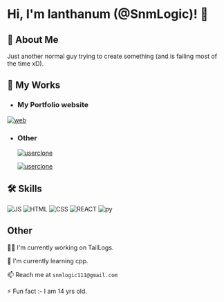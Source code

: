 
# Hi, I'm lanthanum (@SnmLogic)! 👋

## 🚀 About Me
Just another normal guy trying to create something (and is failing most of the time xD).

## 🔗 My Works
- ### My Portfolio website
[![web](https://cdn.discordapp.com/attachments/912182674418982985/964544643284996096/unknown.png)](snm-logic-official.web.app)


- ### Other
    [![userclone](https://img.shields.io/badge/App-UberEats%20Clone-green)](https://expo.dev/@goldenarrows/UberEatsClone)

    [![userclone](https://img.shields.io/badge/App-Instagram%20Clone-light)](https://expo.dev/@goldenarrows/instagramclone)


## 🛠 Skills
![JS](https://img.shields.io/badge/-JavaScript%20-yellow)
![HTML](https://img.shields.io/badge/-HTML%20-red)
![CSS](https://img.shields.io/badge/-CSS%20-blue)
![REACT](https://img.shields.io/badge/-REACT%20-darkblue)
![py](https://img.shields.io/badge/-Python%20-orange)

## Other
👩‍💻 I'm currently working on TailLogs.

🧠 I'm currently learning cpp.

📫 Reach me at `snmlogic111@gmail.com`

⚡️ Fun fact :- I am 14 yrs old.
